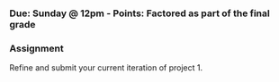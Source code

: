 ### Due: Sunday @ 12pm - Points: Factored as part of the final grade
### Assignment

Refine and submit your current iteration of project 1.


